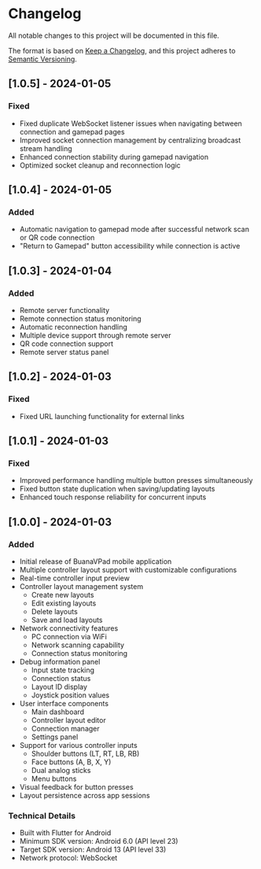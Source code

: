 # Changelog

All notable changes to this project will be documented in this file.

The format is based on [Keep a Changelog](https://keepachangelog.com/en/1.0.0/),
and this project adheres to [Semantic Versioning](https://semver.org/spec/v2.0.0.html).

## [1.0.5] - 2024-01-05
### Fixed
- Fixed duplicate WebSocket listener issues when navigating between connection and gamepad pages
- Improved socket connection management by centralizing broadcast stream handling
- Enhanced connection stability during gamepad navigation
- Optimized socket cleanup and reconnection logic

## [1.0.4] - 2024-01-05
### Added
- Automatic navigation to gamepad mode after successful network scan or QR code connection
- "Return to Gamepad" button accessibility while connection is active

## [1.0.3] - 2024-01-04
### Added
- Remote server functionality
- Remote connection status monitoring
- Automatic reconnection handling
- Multiple device support through remote server
- QR code connection support
- Remote server status panel

## [1.0.2] - 2024-01-03
### Fixed
- Fixed URL launching functionality for external links

## [1.0.1] - 2024-01-03
### Fixed
- Improved performance handling multiple button presses simultaneously 
- Fixed button state duplication when saving/updating layouts
- Enhanced touch response reliability for concurrent inputs

## [1.0.0] - 2024-01-03
### Added
- Initial release of BuanaVPad mobile application
- Multiple controller layout support with customizable configurations
- Real-time controller input preview
- Controller layout management system
  - Create new layouts
  - Edit existing layouts  
  - Delete layouts
  - Save and load layouts
- Network connectivity features
  - PC connection via WiFi
  - Network scanning capability
  - Connection status monitoring
- Debug information panel
  - Input state tracking
  - Connection status
  - Layout ID display
  - Joystick position values  
- User interface components
  - Main dashboard
  - Controller layout editor
  - Connection manager
  - Settings panel
- Support for various controller inputs
  - Shoulder buttons (LT, RT, LB, RB)
  - Face buttons (A, B, X, Y)
  - Dual analog sticks
  - Menu buttons
- Visual feedback for button presses
- Layout persistence across app sessions

### Technical Details
- Built with Flutter for Android
- Minimum SDK version: Android 6.0 (API level 23)
- Target SDK version: Android 13 (API level 33)  
- Network protocol: WebSocket